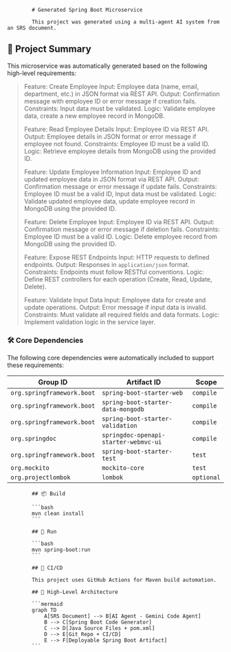             # Generated Spring Boot Microservice

            This project was generated using a multi-agent AI system from an SRS document.

<!-- AI-SUMMARY-START -->

## 📝 Project Summary

This microservice was automatically generated based on the following high-level requirements:

> Feature: Create Employee
> Input: Employee data (name, email, department, etc.) in JSON format via REST API.
> Output: Confirmation message with employee ID or error message if creation fails.
> Constraints: Input data must be validated.
> Logic: Validate employee data, create a new employee record in MongoDB.
> 
> Feature: Read Employee Details
> Input: Employee ID via REST API.
> Output: Employee details in JSON format or error message if employee not found.
> Constraints: Employee ID must be a valid ID.
> Logic: Retrieve employee details from MongoDB using the provided ID.
> 
> Feature: Update Employee Information
> Input: Employee ID and updated employee data in JSON format via REST API.
> Output: Confirmation message or error message if update fails.
> Constraints: Employee ID must be a valid ID, Input data must be validated.
> Logic: Validate updated employee data, update employee record in MongoDB using the provided ID.
> 
> Feature: Delete Employee
> Input: Employee ID via REST API.
> Output: Confirmation message or error message if deletion fails.
> Constraints: Employee ID must be a valid ID.
> Logic: Delete employee record from MongoDB using the provided ID.
> 
> Feature: Expose REST Endpoints
> Input: HTTP requests to defined endpoints.
> Output: Responses in `application/json` format.
> Constraints: Endpoints must follow RESTful conventions.
> Logic: Define REST controllers for each operation (Create, Read, Update, Delete).
> 
> Feature: Validate Input Data
> Input: Employee data for create and update operations.
> Output: Error message if input data is invalid.
> Constraints: Must validate all required fields and data formats.
> Logic: Implement validation logic in the service layer.

### 🛠️ Core Dependencies

The following core dependencies were automatically included to support these requirements:

| Group ID | Artifact ID | Scope |
|---|---|---|
| `org.springframework.boot` | `spring-boot-starter-web` | `compile` |
| `org.springframework.boot` | `spring-boot-starter-data-mongodb` | `compile` |
| `org.springframework.boot` | `spring-boot-starter-validation` | `compile` |
| `org.springdoc` | `springdoc-openapi-starter-webmvc-ui` | `compile` |
| `org.springframework.boot` | `spring-boot-starter-test` | `test` |
| `org.mockito` | `mockito-core` | `test` |
| `org.projectlombok` | `lombok` | `optional` |


<!-- AI-SUMMARY-END -->
            ## 📦 Build

            ```bash
            mvn clean install
            ```

            ## 🚀 Run

            ```bash
            mvn spring-boot:run
            ```

            ## 🤖 CI/CD

            This project uses GitHub Actions for Maven build automation.

            ## 🧠 High-Level Architecture

            ```mermaid
            graph TD
                A[SRS Document] --> B[AI Agent - Gemini Code Agent]
                B --> C[Spring Boot Code Generator]
                C --> D[Java Source Files + pom.xml]
                D --> E[Git Repo + CI/CD]
                E --> F[Deployable Spring Boot Artifact]
            ```
